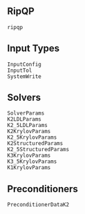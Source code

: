 ## RipQP

```@docs
ripqp
```

## Input Types

```@docs
InputConfig
InputTol
SystemWrite
```

## Solvers

```@docs
SolverParams
K2LDLParams
K2_5LDLParams
K2KrylovParams
K2_5KrylovParams
K2StructuredParams
K2_5StructuredParams
K3KrylovParams
K3_5KrylovParams
K1KrylovParams
```

## Preconditioners

```@docs
PreconditionerDataK2
```